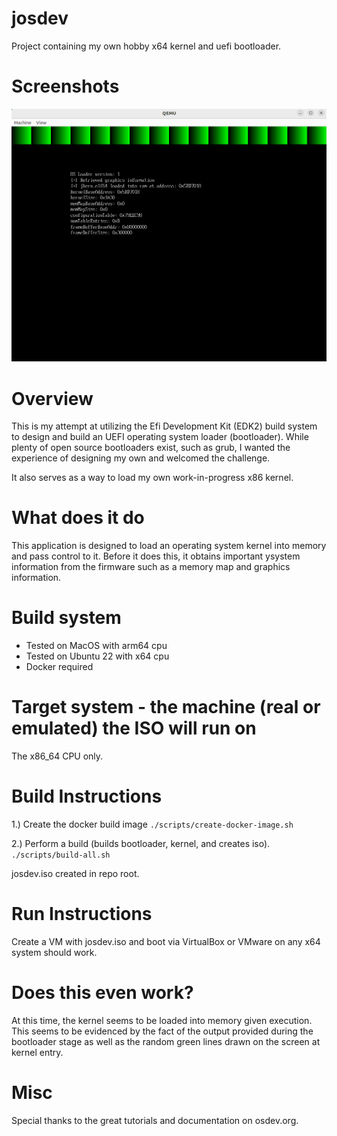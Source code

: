 # josdev
Project containing my own hobby x64 kernel and uefi bootloader.

# Screenshots
![ScreenShot](https://github.com/hasselj/hasselj.github.io/blob/55cb6b4fe6719d9ba45dee8b3a3d6e84372a556b/qemu-osloader.png)

# Overview
This is my attempt at utilizing the Efi Development Kit (EDK2) build system
to design and build an UEFI operating system loader (bootloader). While plenty
of open source bootloaders exist, such as grub, I wanted the experience of
designing my own and welcomed the challenge.

It also serves as a way to load my own work-in-progress x86 kernel.

# What does it do
This application is designed to load an operating system kernel into memory and pass
control to it. Before it does this, it obtains important ysystem information from the
firmware such as a memory map and graphics information.

# Build system
- Tested on MacOS with arm64 cpu
- Tested on Ubuntu 22 with x64 cpu
- Docker required

# Target system - the machine (real or emulated) the ISO will run on
The x86_64 CPU only.

# Build Instructions
1.) Create the docker build image
`./scripts/create-docker-image.sh`

2.) Perform a build (builds bootloader, kernel, and creates iso).
`./scripts/build-all.sh`

josdev.iso created in repo root.

# Run Instructions
Create a VM with josdev.iso and boot via VirtualBox or VMware on any x64 system should work.

# Does this even work?
At this time, the kernel seems to be loaded into memory given execution. This seems to be
evidenced by the fact of the output provided during the bootloader stage as well as the
random green lines drawn on the screen at kernel entry.

# Misc
Special thanks to the great tutorials and documentation on osdev.org.
